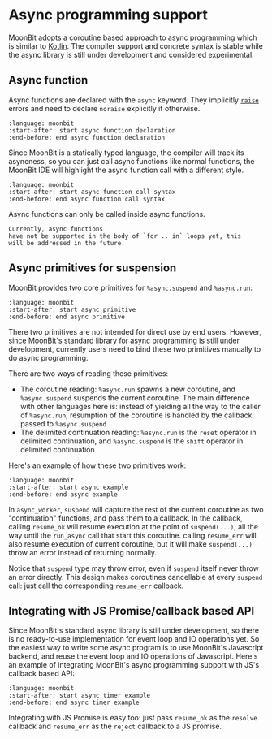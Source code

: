 # Async programming support

MoonBit adopts a coroutine based approach to async programming which is similar to [Kotlin](https://kotlinlang.org/docs/coroutines-overview.html).
The compiler support and concrete syntax is stable while the async library is still under development and considered experimental.

<!-- We highly appreciate any feedback or experiment with current design. -->

## Async function
Async functions are declared with the `async` keyword. 
They implicitly [`raise`](/language/error-handling.md#throwing-errors) errors 
and need to declare `noraise` explicitly if otherwise.

```{literalinclude} /sources/async/src/async.mbt
:language: moonbit
:start-after: start async function declaration
:end-before: end async function declaration
```

Since MoonBit is a statically typed language, the compiler will track its 
asyncness, so you can just call async functions like normal functions, the
MoonBit IDE will highlight the async function call with a different style.

```{literalinclude} /sources/async/src/async.mbt
:language: moonbit
:start-after: start async function call syntax
:end-before: end async function call syntax
```

Async functions can only be called inside async functions. 

```{warning}
Currently, async functions 
have not be supported in the body of `for .. in` loops yet, this 
will be addressed in the future.
```

## Async primitives for suspension
MoonBit provides two core primitives for `%async.suspend` and `%async.run`:

```{literalinclude} /sources/async/src/async.mbt
:language: moonbit
:start-after: start async primitive
:end-before: end async primitive
```

There two primitives are not intended for direct use by end users.
However, since MoonBit's standard library for async programming is still under development,
currently users need to bind these two primitives manually to do async programming.

There are two ways of reading these primitives:

- The coroutine reading: `%async.run` spawns a new coroutine,
  and `%async.suspend` suspends the current coroutine.
  The main difference with other languages here is:
  instead of yielding all the way to the caller of `%async.run`,
  resumption of the coroutine is handled by the callback passed to `%async.suspend`
- The delimited continuation reading: `%async.run` is the `reset` operator in
  delimited continuation, and `%async.suspend` is the `shift` operator in
  delimited continuation

Here's an example of how these two primitives work:

```{literalinclude} /sources/async/src/async.mbt
:language: moonbit
:start-after: start async example
:end-before: end async example
```

In `async_worker`, `suspend` will capture the rest of the current coroutine as two "continuation" functions, and pass them to a callback.
In the callback, calling `resume_ok` will resume execution at the point of `suspend(...)`,
all the way until the `run_async` call that start this coroutine.
calling `resume_err` will also resume execution of current coroutine,
but it will make `suspend(...)` throw an error instead of returning normally.

Notice that `suspend` type may throw error, even if `suspend` itself never throw an error directly.
This design makes coroutines cancellable at every `suspend` call: just call the corresponding `resume_err` callback.

## Integrating with JS Promise/callback based API
Since MoonBit's standard async library is still under development,
so there is no ready-to-use implementation for event loop and IO operations yet.
So the easiest way to write some async program is to use MoonBit's Javascript backend,
and reuse the event loop and IO operations of Javascript.
Here's an example of integrating MoonBit's async programming support with JS's callback based API:

```{literalinclude} /sources/async/src/async.mbt
:language: moonbit
:start-after: start async timer example
:end-before: end async timer example
```

Integrating with JS Promise is easy too:
just pass `resume_ok` as the `resolve` callback and `resume_err` as the `reject` callback to a JS promise.
